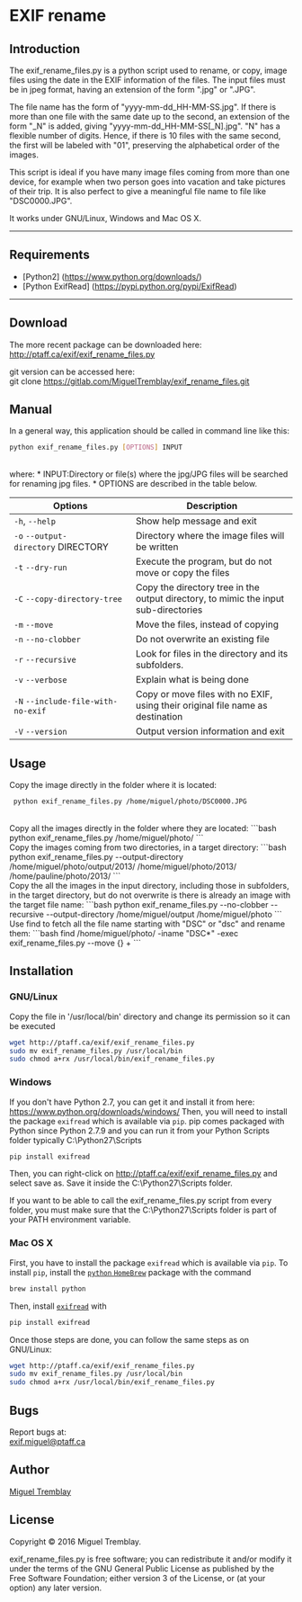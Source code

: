 EXIF rename
=============

Introduction
------------

The exif_rename_files.py is a python script used to rename, or copy, image files using the date in the EXIF information 
of the files. The input files must be in jpeg format, having an extension of the form ".jpg" or ".JPG". 

The file name has the form of "yyyy-mm-dd_HH-MM-SS.jpg".  If there is more than one file with the same date up to the second,
an extension of the form "_N" is added, giving "yyyy-mm-dd_HH-MM-SS[_N].jpg". "N" has a flexible number of digits. Hence, if there is 10 files with the same second, the first will be labeled with "01", preserving the alphabetical order of the images.

This script is ideal if you have many image files coming from more than one device, for example when two person goes 
into vacation and take pictures of their trip. It is also perfect to give a meaningful file name to file like "DSC0000.JPG".

It works under GNU/Linux, Windows and Mac OS X.
___

Requirements
------------

* [Python2] (https://www.python.org/downloads/)
* [Python ExifRead] (https://pypi.python.org/pypi/ExifRead)

___

Download 
--------
The more recent package can be downloaded here:  
http://ptaff.ca/exif/exif_rename_files.py

git version can be accessed here:  
 git clone https://gitlab.com/MiguelTremblay/exif_rename_files.git

Manual
--------
 
In a general way, this application should be called in command line like this:  
```bash
python exif_rename_files.py [OPTIONS] INPUT
```
<br />
where:   
* INPUT:Directory or file(s) where the jpg/JPG files will be searched for renaming jpg files.
* OPTIONS are described in the table below.

| Options        | Description   |
| ------------- |-------------| 
| `-h`, `--help` | Show help message and exit      | 
| `-o` `--output-directory`&nbsp;DIRECTORY   |Directory where the image files will be written      | 
|`-t`  `--dry-run`     |   Execute the program, but do not move or copy the files    | 
|`-C` `--copy-directory-tree`  |Copy the directory tree in the output directory, to mimic the input sub-directories |
|`-m` `--move`  |  Move the files, instead of copying |
| `-n` `--no-clobber` |Do not overwrite an existing file  |
| `-r` `--recursive`  | Look for files in the directory and its subfolders. |
|`-v` `--verbose`  | Explain what is being done |
|`-N` `--include-file-with-no-exif`  | Copy or move files with no EXIF, using their original  file name as destination |
|`-V` `--version`|Output version information and exit|

Usage
-----

Copy the image directly in the folder where it is located:  
```bash
 python exif_rename_files.py /home/miguel/photo/DSC0000.JPG
```
<br />
Copy all the images directly in the folder where they are located:  
```bash
 python exif_rename_files.py /home/miguel/photo/
```
<br />
Copy the images coming from two directories, in a target directory:  
```bash
 python exif_rename_files.py --output-directory /home/miguel/photo/output/2013/  /home/miguel/photo/2013/ /home/pauline/photo/2013/
```
<br />
Copy the all the images in the input directory, including those in subfolders, in the target directory, but do not overwrite is there is already an image with the target file name:   
```bash
python exif_rename_files.py --no-clobber --recursive --output-directory /home/miguel/output  /home/miguel/photo
```
<br />
Use find to fetch all the file name starting with "DSC" or "dsc" and rename them:
```bash
find /home/miguel/photo/ -iname "DSC*" -exec exif_rename_files.py --move {} +
```


Installation
-----

### GNU/Linux

Copy the file in '/usr/local/bin' directory and change its permission so it can be executed
```bash
wget http://ptaff.ca/exif/exif_rename_files.py
sudo mv exif_rename_files.py /usr/local/bin
sudo chmod a+rx /usr/local/bin/exif_rename_files.py
```

### Windows
If you don't have Python 2.7, you can get it and install it from here: https://www.python.org/downloads/windows/
Then, you will need to install the package `exifread` which is available via `pip`.
pip comes packaged with Python since Python 2.7.9 and you can run it from your Python Scripts folder
typically C:\Python27\Scripts
```bash
pip install exifread
```
Then, you can right-click on http://ptaff.ca/exif/exif_rename_files.py and select save as. Save it inside the C:\Python27\Scripts folder.

If you want to be able to call the exif_rename_files.py script from every folder, you must make sure that the C:\Python27\Scripts folder is part of 
your PATH environment variable.

### Mac OS X
First, you have to install the package `exifread` which is available via `pip`.
To install `pip`, install the [`python` `HomeBrew`](http://docs.python-guide.org/en/latest/starting/install/osx/) package with the command
```bash
brew install python
```
Then, install [`exifread`](https://pypi.python.org/pypi/ExifRead) with
```bash
pip install exifread
```

Once those steps are done, you can follow the same steps as on GNU/Linux:
```bash
wget http://ptaff.ca/exif/exif_rename_files.py
sudo mv exif_rename_files.py /usr/local/bin
sudo chmod a+rx /usr/local/bin/exif_rename_files.py
```


Bugs
----
Report bugs at:  
[exif.miguel@ptaff.ca](exif.miguel@ptaff.ca)

Author
------
[Miguel Tremblay](http://ptaff.ca/miguel/)


License
-------

Copyright © 2016 Miguel Tremblay.

exif_rename_files.py is free software; you can redistribute it and/or modify it under the terms of the GNU General Public License as published by the Free Software Foundation; either version 3 of the License, or (at your option) any later version.
